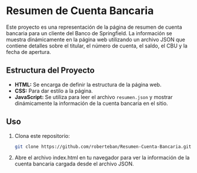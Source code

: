 # Resumen de Cuenta Bancaria

Este proyecto es una representación de la página de resumen de cuenta bancaria para un cliente del Banco de Springfield. La información se muestra dinámicamente en la página web utilizando un archivo JSON que contiene detalles sobre el titular, el número de cuenta, el saldo, el CBU y la fecha de apertura.

## Estructura del Proyecto

- **HTML:** Se encarga de definir la estructura de la página web.
- **CSS:** Para dar estilo a la página.
- **JavaScript:** Se utiliza para leer el archivo `resumen.json` y mostrar dinámicamente la información de la cuenta bancaria en el sitio.

## Uso

1. Clona este repositorio:
   ```bash
   git clone https://github.com/roberteban/Resumen-Cuenta-Bancaria.git
2. Abre el archivo index.html en tu navegador para ver la información de la cuenta bancaria cargada desde el archivo JSON.
